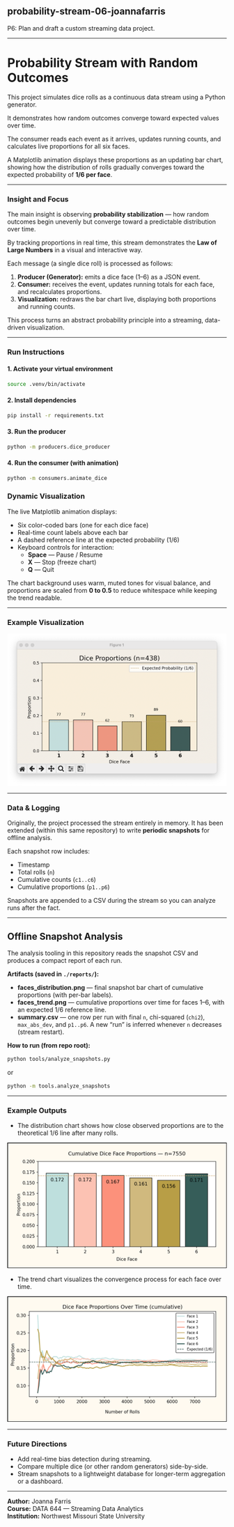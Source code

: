 ## probability-stream-06-joannafarris

P6: Plan and draft a custom streaming data project. 

---
# Probability Stream with Random Outcomes

This project simulates dice rolls as a continuous data stream using a Python generator.  

It demonstrates how random outcomes converge toward expected values over time.

The consumer reads each event as it arrives, updates running counts, and calculates live proportions for all six faces. 

A Matplotlib animation displays these proportions as an updating bar chart, showing how the distribution of rolls gradually converges toward the expected probability of **1/6 per face**.

---

### Insight and Focus

The main insight is observing **probability stabilization** — how random outcomes begin unevenly but converge toward a predictable distribution over time.  

By tracking proportions in real time, this stream demonstrates the **Law of Large Numbers** in a visual and interactive way.

Each message (a single dice roll) is processed as follows:
1. **Producer (Generator):** emits a dice face (1–6) as a JSON event.  
2. **Consumer:** receives the event, updates running totals for each face, and recalculates proportions.  
3. **Visualization:** redraws the bar chart live, displaying both proportions and running counts.

This process turns an abstract probability principle into a streaming, data-driven visualization.

---

### Run Instructions

#### 1. Activate your virtual environment
```bash
source .venv/bin/activate
```

#### 2. Install dependencies  
```bash  
pip install -r requirements.txt 
```

#### 3. Run the producer
```bash
python -m producers.dice_producer
```

#### 4. Run the consumer (with animation) 
```bash 
python -m consumers.animate_dice 
```  

### Dynamic Visualization

The live Matplotlib animation displays:

- Six color-coded bars (one for each dice face)  
- Real-time count labels above each bar  
- A dashed reference line at the expected probability (1/6)  
- Keyboard controls for interaction:  
  - **Space** — Pause / Resume  
  - **X** — Stop (freeze chart)  
  - **Q** — Quit  

The chart background uses warm, muted tones for visual balance, and proportions are scaled from **0 to 0.5** to reduce whitespace while keeping the trend readable.

---

### Example Visualization

![Dice Roll Stream Animation](images/dice_roll_stream_animation.png)

---
### Data & Logging


Originally, the project processed the stream entirely in memory. It has been extended (within this same repository) to write **periodic snapshots** for offline analysis.


Each snapshot row includes:
- Timestamp 
- Total rolls (`n`) 
- Cumulative counts (`c1..c6`) 
- Cumulative proportions (`p1..p6`)


Snapshots are appended to a CSV during the stream so you can analyze runs after the fact.

---

## Offline Snapshot Analysis

The analysis tooling in this repository reads the snapshot CSV and produces a compact report of each run.

**Artifacts (saved in `./reports/`):**
- **faces_distribution.png** — final snapshot bar chart of cumulative proportions (with per-bar labels). 
- **faces_trend.png** — cumulative proportions over time for faces 1–6, with an expected 1/6 reference line. 
- **summary.csv** — one row per run with final `n`, chi-squared (`chi2`), `max_abs_dev`, and `p1..p6`. A new “run” is inferred whenever `n` decreases (stream restart).


**How to run (from repo root):** 
```bash
python tools/analyze_snapshots.py
```

 or

```bash
python -m tools.analyze_snapshots
```
---

### Example Outputs


- The distribution chart shows how close observed proportions are to the theoretical 1/6 line after many rolls. 

![Distribution](images/distribution.png "Final proportions vs 1/6")

- The trend chart visualizes the convergence process for each face over time. 

![Trend](images/trend.png "Convergence over time")

---

### Future Directions

- Add real-time bias detection during streaming.  
- Compare multiple dice (or other random generators) side-by-side.  
- Stream snapshots to a lightweight database for longer-term aggregation or a dashboard.

---

**Author:** Joanna Farris  
**Course:** DATA 644 — Streaming Data Analytics  
**Institution:** Northwest Missouri State University
